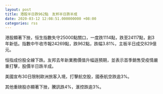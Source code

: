 ```yaml
---
layout: post
title: 港股半日跌962點　友邦半日跌半成
date: 2020-03-12 12:08:51.000000000 +08:00
categories: rss
---
```


港股顯著下挫，恒生指數失守25000點關口，一度跌1114點，跌至24117點，創3年新低。指數中午收市報24269點，跌962點，跌幅3.81%，主板半日成交829億元。

恒指成份股全線下跌。友邦去年新業務價值升幅遜預期，並表示首季銷售受疫情嚴重打擊，股價半日跌半成。

美國宣布30日限制歐洲旅客入境，打擊航空股，國泰航空跌逾3%。

其他重磅股亦顯著下挫，騰訊跌4%，滙控跌逾3%。
